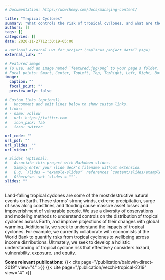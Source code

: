 ```yaml
---
# Documentation: https://wowchemy.com/docs/managing-content/

title: "Tropical Cyclones"
summary: "What controls the risk of tropical cyclones, and what are their impacts across populations?"
authors: []
tags: []
categories: []
date: 2020-11-27T12:30:19-05:00

# Optional external URL for project (replaces project detail page).
external_link: ""

# Featured image
# To use, add an image named `featured.jpg/png` to your page's folder.
# Focal points: Smart, Center, TopLeft, Top, TopRight, Left, Right, BottomLeft, Bottom, BottomRight.
image:
  caption: ""
  focal_point: ""
  preview_only: false

# Custom links (optional).
#   Uncomment and edit lines below to show custom links.
# links:
# - name: Follow
#   url: https://twitter.com
#   icon_pack: fab
#   icon: twitter

url_code: ""
url_pdf: ""
url_slides: ""
url_video: ""

# Slides (optional).
#   Associate this project with Markdown slides.
#   Simply enter your slide deck's filename without extension.
#   E.g. `slides = "example-slides"` references `content/slides/example-slides.md`.
#   Otherwise, set `slides = ""`.
slides: ""
---
```

Land-falling tropical cyclones are some of the most destructive natural events on Earth. These storms' strong winds, extreme precipitation, surge of seas along coastlines, and flooding cause massive asset losses and impoverishment of vulnerable people. We use a diversity of observations and modeling methods to understand controls on the distribution of tropical cyclones across Earth, and improve projections of their changes with global warming. Additionally, we seek to understand the impacts of tropical cyclones. For example, we currently collaborate with economists at the World Bank to quantify risks from tropical cyclones to wellbeing across income distributions. Ultimately, we seek to develop a holistic understanding of tropical cyclone risk that effectively considers hazard, vulnerability, exposure, and equity.

**Some relevant publications:**
{{< cite page="/publication/baldwin-direct-2019" view="4" >}}
{{< cite page="/publication/vecchi-tropical-2019" view="4" >}}
